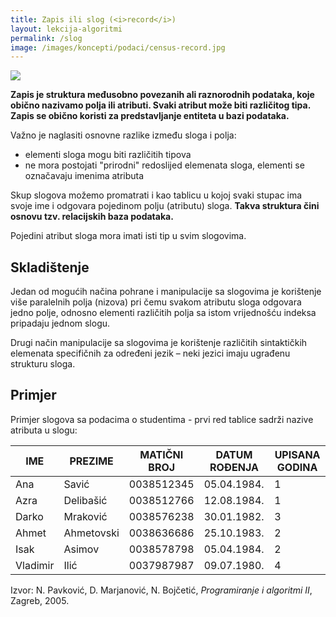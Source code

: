 ```yaml
---
title: Zapis ili slog (<i>record</i>)
layout: lekcija-algoritmi
permalink: /slog
image: /images/koncepti/podaci/census-record.jpg
---
```


![]({{page.image}})

**Zapis je struktura međusobno povezanih ali raznorodnih podataka, koje obično nazivamo polja ili atributi. Svaki atribut može biti različitog tipa. Zapis se obično koristi za predstavljanje entiteta u bazi podataka.** 

Važno je naglasiti osnovne razlike između sloga i polja:
* elementi sloga mogu biti različitih tipova
* ne mora postojati "prirodni" redoslijed elemenata sloga, elementi se označavaju imenima atributa

Skup slogova možemo promatrati i kao tablicu u kojoj svaki stupac ima svoje ime i odgovara pojedinom polju (atributu) sloga. **Takva struktura čini osnovu tzv. relacijskih baza podataka.**

Pojedini atribut sloga mora imati isti tip u svim slogovima.

## Skladištenje

Jedan od mogućih načina pohrane i manipulacije sa slogovima je korištenje više paralelnih polja (nizova) pri čemu svakom atributu sloga odgovara jedno polje, odnosno elementi različitih polja sa istom vrijednošću indeksa pripadaju jednom slogu.

Drugi način manipulacije sa slogovima je korištenje različitih sintaktičkih elemenata specifičnih za određeni jezik – neki jezici imaju ugrađenu strukturu sloga.

## Primjer

Primjer slogova sa podacima o studentima - prvi red tablice sadrži nazive atributa u slogu:

IME | PREZIME | MATIČNI BROJ | DATUM ROĐENJA | UPISANA GODINA
----|---------|--------------|---------------|---------------
Ana | Savić | 0038512345 | 05.04.1984. | 1
Azra | Delibašić | 0038512766 | 12.08.1984. | 1
Darko | Mraković | 0038576238 | 30.01.1982. | 3
Ahmet | Ahmetovski | 0038636686 | 25.10.1983. | 2
Isak | Asimov | 0038578798 | 05.04.1984. | 2
Vladimir | Ilić | 0037987987 | 09.07.1980. | 4


Izvor: N. Pavković, D. Marjanović, N. Bojčetić, *Programiranje i algoritmi II*, Zagreb, 2005.
